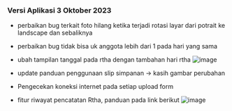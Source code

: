 ### Versi Aplikasi 3 Oktober 2023
- perbaikan bug terkait foto hilang ketika terjadi rotasi layar dari potrait ke landscape dan sebaliknya
- perbaikan bug tidak bisa uk anggota lebih dari 1 pada hari yang sama
- ubah tampilan tanggal pada rtha dengan tambahan hari rtha
![image](https://github.com/normanfd/panduan_rtma_mobile/assets/37357830/ecee16b2-a5e9-4dd6-8c16-cacbe49f58b5)

- update panduan penggunaan slip simpanan -> kasih gambar perubahan 
- Pengecekan koneksi internet pada setiap upload form
- fitur riwayat pencatatan Rtha, panduan pada link berikut
  ![image](https://github.com/normanfd/panduan_rtma_mobile/assets/37357830/ea043680-40a9-41dd-915c-788ded65464b)
